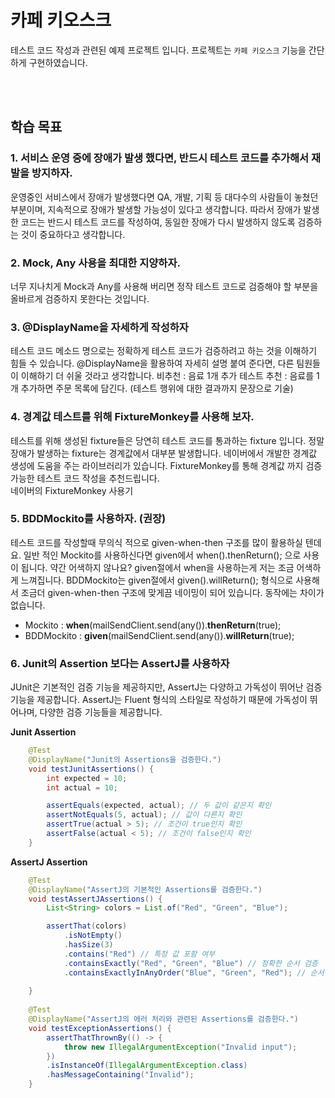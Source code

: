 # 카페 키오스크  
테스트 코드 작성과 관련된 예제 프로젝트 입니다. 
프로젝트는 `카페 키오스크` 기능을 간단하게 구현하였습니다.

<br>
<br>

## 학습 목표

### 1. 서비스 운영 중에 장애가 발생 했다면, 반드시 테스트 코드를 추가해서 재발을 방지하자.

운영중인 서비스에서 장애가 발생했다면 QA, 개발, 기획 등 대다수의 사람들이 놓쳤던 부분이며, 지속적으로 장애가 발생할 가능성이 있다고 생각합니다. 따라서 장애가 발생한 코드는 반드시 테스트 코드를 작성하여, 동일한 장애가 다시 발생하지 않도록 검증하는 것이 중요하다고 생각합니다.

### 2. Mock, Any 사용을 최대한 지양하자.

너무 지나치게 Mock과 Any를 사용해 버리면 정작 테스트 코드로 검증해야 할 부분을 올바르게 검증하지 못한다는 것입니다.

### 3. @DisplayName을 자세하게 작성하자

테스트 코드 메소드 명으로는 정확하게 테스트 코드가 검증하려고 하는 것을 이해하기 힘들 수 있습니다. @DisplayName을 활용하여 자세히 설명 붙여 준다면, 다른 팀원들이 이해하기 더 쉬울 것라고 생각합니다.
비추천 : 음료 1개 추가 테스트
추천 : 음료를 1개 추가하면 주문 목록에 담긴다. (테스트 행위에 대한 결과까지 문장으로 기술)

### 4. 경계값 테스트를 위해 FixtureMonkey를 사용해 보자.

테스트를 위해 생성된 fixture들은 당연히 테스트 코드를 통과하는 fixture 입니다. 정말 장애가 발생하는 fixture는 경계값에서 대부분 발생합니다. 네이버에서 개발한 경계값 생성에 도움을 주는 라이브러리가 있습니다.
FixtureMonkey를 통해 경계값 까지 검증 가능한 테스트 코드 작성을 추천드립니다.  
네이버의 FixtureMonkey 사용기

### 5. BDDMockito를 사용하자. (권장)

테스트 코드를 작성할때 무의식 적으로 given-when-then 구조를 많이 활용하실 텐데요. 
일반 적인 Mockito를 사용하신다면 given에서 when().thenReturn(); 으로 사용이 됩니다. 약간 어색하지 않나요? given절에서 when을 사용하는게 저는 조금 어색하게 느껴집니다. BDDMockito는 given절에서 given().willReturn(); 형식으로 사용해서 조금더 given-when-then 구조에 맞게끔 네이밍이 되어 있습니다. 동작에는 차이가 없습니다.
* Mockito : **when**(mailSendClient.send(any()).**thenReturn**(true);
* BDDMockito : **given**(mailSendClient.send(any()).**willReturn**(true);

### 6. Junit의 Assertion 보다는 AssertJ를 사용하자
JUnit은 기본적인 검증 기능을 제공하지만, AssertJ는 다양하고 가독성이 뛰어난 검증 기능을 제공합니다. AssertJ는 Fluent 형식의 스타일로 작성하기 때문에 가독성이 뛰어나며, 다양한 검증 기능들을 제공합니다.

**Junit Assertion**
```java
    @Test
    @DisplayName("Junit의 Assertions을 검증한다.")
    void testJunitAssertions() {
        int expected = 10;
        int actual = 10;

        assertEquals(expected, actual); // 두 값이 같은지 확인
        assertNotEquals(5, actual); // 값이 다른지 확인
        assertTrue(actual > 5); // 조건이 true인지 확인
        assertFalse(actual < 5); // 조건이 false인지 확인
    }
```

**AssertJ Assertion**
```java
    @Test
    @DisplayName("AssertJ의 기본적인 Assertions를 검증한다.")
    void testAssertJAssertions() {
        List<String> colors = List.of("Red", "Green", "Blue");

        assertThat(colors)
            .isNotEmpty()
            .hasSize(3)
            .contains("Red") // 특정 값 포함 여부
            .containsExactly("Red", "Green", "Blue") // 정확한 순서 검증
            .containsExactlyInAnyOrder("Blue", "Green", "Red"); // 순서 무관 검증
        
    }
    
    @Test
    @DisplayName("AssertJ의 에러 처리와 관련된 Assertions를 검증한다.")
    void testExceptionAssertions() {
        assertThatThrownBy(() -> {
            throw new IllegalArgumentException("Invalid input");
        })
        .isInstanceOf(IllegalArgumentException.class)
        .hasMessageContaining("Invalid");
    }
```


